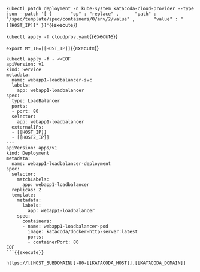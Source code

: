 `kubectl patch deployment -n kube-system katacoda-cloud-provider --type json --patch '[	{		"op" : "replace" ,		"path" : "/spec/template/spec/containers/0/env/2/value" ,		"value" : "[[HOST_IP]]"	}]'`{{execute}}

`kubectl apply -f cloudprov.yaml`{{execute}}

`export MY_IP=[[HOST_IP]]`{{execute}}

```
kubectl apply -f - <<EOF
apiVersion: v1
kind: Service
metadata:
  name: webapp1-loadbalancer-svc
  labels:
    app: webapp1-loadbalancer
spec:
  type: LoadBalancer
  ports:
  - port: 80
  selector:
    app: webapp1-loadbalancer
  externalIPs:
  - [[HOST_IP]]
  - [[HOST2_IP]]
---
apiVersion: apps/v1
kind: Deployment
metadata:
  name: webapp1-loadbalancer-deployment
spec:
  selector:
    matchLabels:
      app: webapp1-loadbalancer
  replicas: 2
  template:
    metadata:
      labels:
        app: webapp1-loadbalancer
    spec:
      containers:
      - name: webapp1-loadbalancer-pod
        image: katacoda/docker-http-server:latest
        ports:
        - containerPort: 80
EOF
```{{execute}}

https://[[HOST_SUBDOMAIN]]-80-[[KATACODA_HOST]].[[KATACODA_DOMAIN]]
